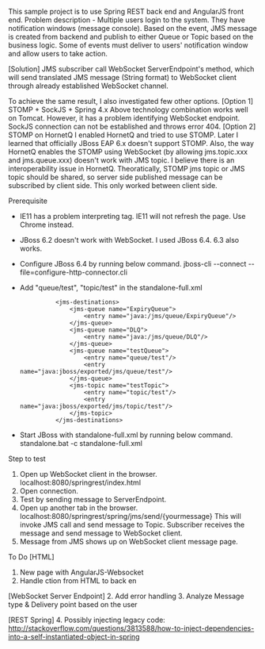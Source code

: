 This sample project is to use Spring REST back end and AngularJS front end.
Problem description - Multiple users login to the system. They have notification windows (message console). Based on the event, JMS message is created from backend and publish to either Queue or Topic based on the business logic. Some of events must deliver to users' notification window and allow users to take action.

[Solution] JMS subscriber call WebSocket ServerEndpoint's method, which will send translated JMS message (String format) to WebSocket client through already established WebSocket channel.

To achieve the same result, I also investigated few other options.
[Option 1]  STOMP + SockJS + Spring 4.x
Above technology combination works well on Tomcat. However, it has a problem identifying WebSocket endpoint. SockJS connection can not be established and throws error 404.
[Option 2] STOMP on HornetQ
I enabled HornetQ and tried to use STOMP. Later I learned that officially JBoss EAP 6.x doesn't support STOMP. Also, the way HornetQ enables the STOMP using WebSocket (by allowing jms.topic.xxx and jms.queue.xxx) doesn't work with JMS topic. I believe there is an interoperability issue in HornetQ. Theoratically, STOMP jms topic or JMS topic should be shared, so server side published message can be subscribed by client side. This only worked between client side.


Prerequisite
* IE11 has a problem interpreting <output> tag. IE11 will not refresh the page. Use Chrome instead.
* JBoss 6.2 doesn't work with WebSocket. I used JBoss 6.4. 6.3 also works.
* Configure JBoss 6.4 by running below command.
jboss-cli --connect --file=configure-http-connector.cli
* Add "queue/test", "topic/test" in the standalone-full.xml

                <jms-destinations>
                    <jms-queue name="ExpiryQueue">
                        <entry name="java:/jms/queue/ExpiryQueue"/>
                    </jms-queue>
                    <jms-queue name="DLQ">
                        <entry name="java:/jms/queue/DLQ"/>
                    </jms-queue>
                    <jms-queue name="testQueue">
                        <entry name="queue/test"/>
                        <entry name="java:jboss/exported/jms/queue/test"/>
                    </jms-queue>
                    <jms-topic name="testTopic">
                        <entry name="topic/test"/>
                        <entry name="java:jboss/exported/jms/topic/test"/>
                    </jms-topic>
                </jms-destinations>

* Start JBoss with standalone-full.xml by running below command.
standalone.bat -c standalone-full.xml


Step to test
1. Open up WebSocket client in the browser. localhost:8080/springrest/index.html
2. Open connection.
3. Test by sending message to ServerEndpoint.
4. Open up another tab in the browser. localhost:8080/springrest/spring/jms/send/{yourmessage}
This will invoke JMS call and send message to Topic. Subscriber receives the message and send message to WebSocket client.
5. Message from JMS shows up on WebSocket client message page.


To Do
[HTML]
1. New page with AngularJS-Websocket
2. Handle ction from HTML to back en

[WebSocket Server Endpoint]
2. Add error handling
3. Analyze Message type & Delivery point based on the user

[REST Spring]
4. Possibly injecting legacy code: http://stackoverflow.com/questions/3813588/how-to-inject-dependencies-into-a-self-instantiated-object-in-spring


